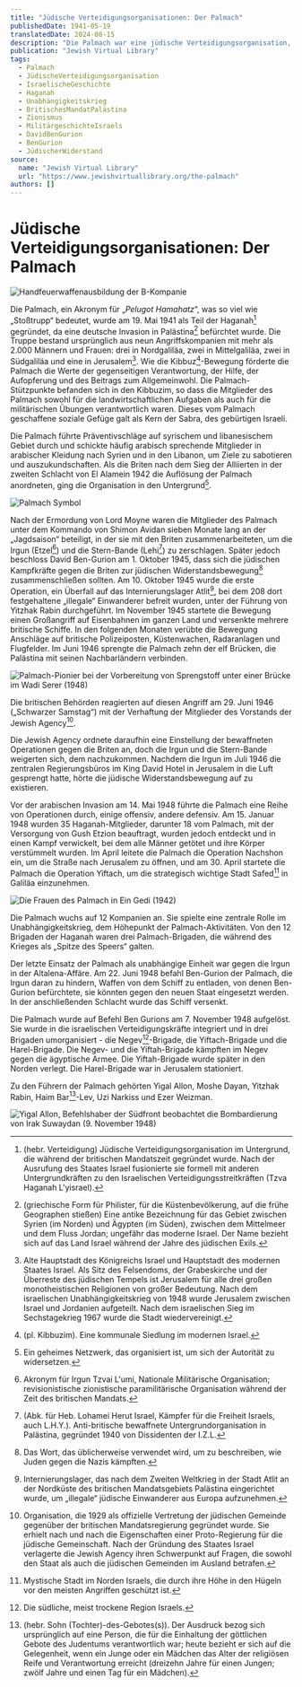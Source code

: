 ```yaml
---
title: "Jüdische Verteidigungsorganisationen: Der Palmach"
publishedDate: 1941-05-19
translatedDate: 2024-08-15
description: "Die Palmach war eine jüdische Verteidigungsorganisation, die 1941 als Teil der Haganah gegründet wurde. Sie bestand ursprünglich aus neun Angriffskompanien und förderte Werte wie gegenseitige Verantwortung und Aufopferung. Die Palmach führte Operationen in Syrien und im Libanon durch und ging später in den Untergrund. Sie beteiligte sich an Aktionen gegen die Briten und spielte eine zentrale Rolle im Unabhängigkeitskrieg. Die Palmach wuchs auf 12 Kompanien an und bildete drei der zwölf Brigaden der Haganah. Ihr letzter Einsatz als unabhängige Einheit war gegen die Irgun in der Altalena-Affäre. Am 7. November 1948 wurde die Palmach auf Befehl Ben Gurions aufgelöst und in die israelischen Verteidigungskräfte integriert."
publication: "Jewish Virtual Library"
tags:
  - Palmach
  - JüdischeVerteidigungsorganisation
  - IsraelischeGeschichte
  - Haganah
  - Unabhängigkeitskrieg
  - BritischesMandatPalästina
  - Zionismus
  - MilitärgeschichteIsraels
  - DavidBenGurion
  - BenGurion
  - JüdischerWiderstand
source:
  name: "Jewish Virtual Library"
  url: "https://www.jewishvirtuallibrary.org/the-palmach"
authors: []
---
```


# Jüdische Verteidigungsorganisationen: Der Palmach

![Handfeuerwaffenausbildung der B-Kompanie](./handfeuerwaffenausbildung-der-b-kompanie.webp)

Die Palmach, ein Akronym für „_Pelugot Hamahatz_“, was so viel wie „Stoßtrupp“ bedeutet, wurde am 19. Mai 1941 als Teil der Haganah[^1] gegründet, da eine deutsche Invasion in Palästina[^2] befürchtet wurde. Die Truppe bestand ursprünglich aus neun Angriffskompanien mit mehr als 2.000 Männern und Frauen: drei in Nordgaliläa, zwei in Mittelgaliläa, zwei in Südgaliläa und eine in Jerusalem[^3]. Wie die Kibbuz[^4]-Bewegung förderte die Palmach die Werte der gegenseitigen Verantwortung, der Hilfe, der Aufopferung und des Beitrags zum Allgemeinwohl. Die Palmach-Stützpunkte befanden sich in den Kibbuzim, so dass die Mitglieder des Palmach sowohl für die landwirtschaftlichen Aufgaben als auch für die militärischen Übungen verantwortlich waren. Dieses vom Palmach geschaffene soziale Gefüge galt als Kern der Sabra, des gebürtigen Israeli.

Die Palmach führte Präventivschläge auf syrischem und libanesischem Gebiet durch und schickte häufig arabisch sprechende Mitglieder in arabischer Kleidung nach Syrien und in den Libanon, um Ziele zu sabotieren und auszukundschaften. Als die Briten nach dem Sieg der Alliierten in der zweiten Schlacht von El Alamein 1942 die Auflösung der Palmach anordneten, ging die Organisation in den Untergrund[^5].

![Palmach Symbol](./palmach-symbol.jpg)

Nach der Ermordung von Lord Moyne waren die Mitglieder des Palmach unter dem Kommando von Shimon Avidan sieben Monate lang an der „Jagdsaison“ beteiligt, in der sie mit den Briten zusammenarbeiteten, um die Irgun (Etzel[^6]) und die Stern-Bande (Lehi[^7]) zu zerschlagen. Später jedoch beschloss David Ben-Gurion am 1. Oktober 1945, dass sich die jüdischen Kampfkräfte gegen die Briten zur jüdischen Widerstandsbewegung[^8] zusammenschließen sollten. Am 10. Oktober 1945 wurde die erste Operation, ein Überfall auf das Internierungslager Atlit[^9], bei dem 208 dort festgehaltene „illegale“ Einwanderer befreit wurden, unter der Führung von Yitzhak Rabin durchgeführt. Im November 1945 startete die Bewegung einen Großangriff auf Eisenbahnen im ganzen Land und versenkte mehrere britische Schiffe. In den folgenden Monaten verübte die Bewegung Anschläge auf britische Polizeiposten, Küstenwachen, Radaranlagen und Flugfelder. Im Juni 1946 sprengte die Palmach zehn der elf Brücken, die Palästina mit seinen Nachbarländern verbinden.

![Palmach-Pionier bei der Vorbereitung von Sprengstoff unter einer Brücke im Wadi Serer (1948)](./palmach-pionier-bei-der-vorbereitung-von-sprengstoff-unter-einer-brucke-im-wadi-serer-1948.webp)

Die britischen Behörden reagierten auf diesen Angriff am 29. Juni 1946 („Schwarzer Samstag“) mit der Verhaftung der Mitglieder des Vorstands der Jewish Agency[^10].

Die Jewish Agency ordnete daraufhin eine Einstellung der bewaffneten Operationen gegen die Briten an, doch die Irgun und die Stern-Bande weigerten sich, dem nachzukommen. Nachdem die Irgun im Juli 1946 die zentralen Regierungsbüros im King David Hotel in Jerusalem in die Luft gesprengt hatte, hörte die jüdische Widerstandsbewegung auf zu existieren.

Vor der arabischen Invasion am 14. Mai 1948 führte die Palmach eine Reihe von Operationen durch, einige offensiv, andere defensiv. Am 15. Januar 1948 wurden 35 Haganah-Mitglieder, darunter 18 vom Palmach, mit der Versorgung von Gush Etzion beauftragt, wurden jedoch entdeckt und in einen Kampf verwickelt, bei dem alle Männer getötet und ihre Körper verstümmelt wurden. Im April leitete die Palmach die Operation Nachshon ein, um die Straße nach Jerusalem zu öffnen, und am 30. April startete die Palmach die Operation Yiftach, um die strategisch wichtige Stadt Safed[^11] in Galiläa einzunehmen.

![Die Frauen des Palmach in Ein Gedi (1942)](./die-frauen-des-palmach-in-ein-gedi-1942.webp)

Die Palmach wuchs auf 12 Kompanien an. Sie spielte eine zentrale Rolle im Unabhängigkeitskrieg, dem Höhepunkt der Palmach-Aktivitäten. Von den 12 Brigaden der Haganah waren drei Palmach-Brigaden, die während des Krieges als „Spitze des Speers“ galten.

Der letzte Einsatz der Palmach als unabhängige Einheit war gegen die Irgun in der Altalena-Affäre. Am 22. Juni 1948 befahl Ben-Gurion der Palmach, die Irgun daran zu hindern, Waffen von dem Schiff zu entladen, von denen Ben-Gurion befürchtete, sie könnten gegen den neuen Staat eingesetzt werden. In der anschließenden Schlacht wurde das Schiff versenkt.

Die Palmach wurde auf Befehl Ben Gurions am 7. November 1948 aufgelöst. Sie wurde in die israelischen Verteidigungskräfte integriert und in drei Brigaden umorganisiert - die Negev[^12]-Brigade, die Yiftach-Brigade und die Harel-Brigade. Die Negev- und die Yiftah-Brigade kämpften im Negev gegen die ägyptische Armee. Die Yiftah-Brigade wurde später in den Norden verlegt. Die Harel-Brigade war in Jerusalem stationiert.

Zu den Führern der Palmach gehörten Yigal Allon, Moshe Dayan, Yitzhak Rabin, Haim Bar[^13]-Lev, Uzi Narkiss und Ezer Weizman.

![Yigal Allon, Befehlshaber der Südfront beobachtet die Bombardierung von Irak Suwaydan (9. November 1948)](./yigal-allon-befehlshaber-der-sudfront-beobachtet-die-bombardierung-von-irak-suwaydan-9-november-1948.jpg)

[^1]: (hebr. Verteidigung) Jüdische Verteidigungsorganisation im Untergrund, die während der britischen Mandatszeit gegründet wurde. Nach der Ausrufung des Staates Israel fusionierte sie formell mit anderen Untergrundkräften zu den Israelischen Verteidigungsstreitkräften (Tzva Haganah L'yisrael).
[^2]: (griechische Form für Philister, für die Küstenbevölkerung, auf die frühe Geographen stießen) Eine antike Bezeichnung für das Gebiet zwischen Syrien (im Norden) und Ägypten (im Süden), zwischen dem Mittelmeer und dem Fluss Jordan; ungefähr das moderne Israel. Der Name bezieht sich auf das Land Israel während der Jahre des jüdischen Exils.
[^3]: Alte Hauptstadt des Königreichs Israel und Hauptstadt des modernen Staates Israel. Als Sitz des Felsendoms, der Grabeskirche und der Überreste des jüdischen Tempels ist Jerusalem für alle drei großen monotheistischen Religionen von großer Bedeutung. Nach dem israelischen Unabhängigkeitskrieg von 1948 wurde Jerusalem zwischen Israel und Jordanien aufgeteilt. Nach dem israelischen Sieg im Sechstagekrieg 1967 wurde die Stadt wiedervereinigt.
[^4]: (pl. Kibbuzim). Eine kommunale Siedlung im modernen Israel.
[^5]: Ein geheimes Netzwerk, das organisiert ist, um sich der Autorität zu widersetzen.
[^6]: Akronym für Irgun Tzvai L'umi, Nationale Militärische Organisation; revisionistische zionistische paramilitärische Organisation während der Zeit des britischen Mandats.
[^7]: (Abk. für Heb. Lohamei Herut Israel, Kämpfer für die Freiheit Israels, auch L.H.Y.). Anti-britische bewaffnete Untergrundorganisation in Palästina, gegründet 1940 von Dissidenten der I.Z.L.
[^8]: Das Wort, das üblicherweise verwendet wird, um zu beschreiben, wie Juden gegen die Nazis kämpften.
[^9]: Internierungslager, das nach dem Zweiten Weltkrieg in der Stadt Atlit an der Nordküste des britischen Mandatsgebiets Palästina eingerichtet wurde, um „illegale“ jüdische Einwanderer aus Europa aufzunehmen.
[^10]: Organisation, die 1929 als offizielle Vertretung der jüdischen Gemeinde gegenüber der britischen Mandatsregierung gegründet wurde. Sie erhielt nach und nach die Eigenschaften einer Proto-Regierung für die jüdische Gemeinschaft. Nach der Gründung des Staates Israel verlagerte die Jewish Agency ihren Schwerpunkt auf Fragen, die sowohl den Staat als auch die jüdischen Gemeinden im Ausland betrafen.
[^11]: Mystische Stadt im Norden Israels, die durch ihre Höhe in den Hügeln vor den meisten Angriffen geschützt ist.
[^12]: Die südliche, meist trockene Region Israels.
[^13]: (hebr. Sohn (Tochter)-des-Gebotes(s)). Der Ausdruck bezog sich ursprünglich auf eine Person, die für die Einhaltung der göttlichen Gebote des Judentums verantwortlich war; heute bezieht er sich auf die Gelegenheit, wenn ein Junge oder ein Mädchen das Alter der religiösen Reife und Verantwortung erreicht (dreizehn Jahre für einen Jungen; zwölf Jahre und einen Tag für ein Mädchen).
